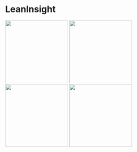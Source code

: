 # LeanInsight
<div>
  <img src="https://user-images.githubusercontent.com/113590991/230918659-2740c8e1-7bd2-4dc3-be4b-c47c1f0127dd.png" width="200" style="display:inline-block;">
  <img src="https://user-images.githubusercontent.com/113590991/230918663-dbc2c89f-ba8d-480b-be83-0670fbe67260.png" width="200" style="display:inline-block;">
  <img src="https://user-images.githubusercontent.com/113590991/230918665-4e69f974-1c97-4d60-b8da-f595d97352d2.png" width="200" style="display:inline-block;">
  <img src="https://user-images.githubusercontent.com/113590991/230918668-76f8f98c-77f2-4daa-ad23-b65b73ca1c10.png" width="200" style="display:inline-block;">
</div>
